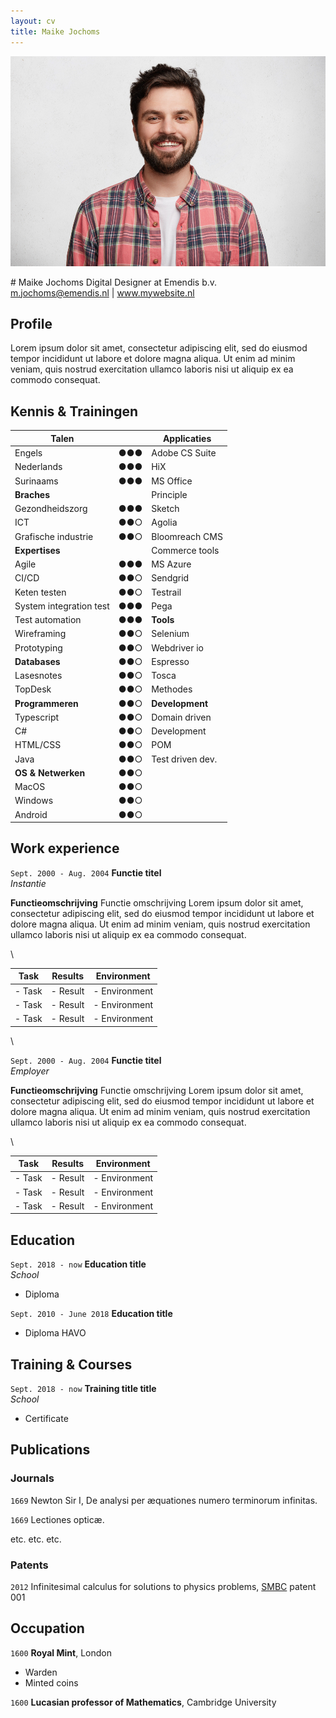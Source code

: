 ```yaml
---
layout: cv
title: Maike Jochoms
---
```


<div id="sectionMain" markdown=1>
<div id="sectionMainPhoto" markdown=1>

![Profile picture](./media/profile-picture.jpg)

</div>
<div id="sectionMainName" markdown=1>
# Maike Jochoms
Digital Designer at Emendis b.v.

  <div id="webaddress">
  <a href="mailto:m.jochoms@emendis.nl">m.jochoms@emendis.nl</a>
  | <a href="http://en.wikipedia.org/wiki/Isaac_Newton">www.mywebsite.nl</a>
  </div>

</div>
</div>


## Profile

Lorem ipsum dolor sit amet, consectetur adipiscing elit, sed do eiusmod tempor incididunt ut labore et dolore magna aliqua. Ut enim ad minim veniam, quis nostrud exercitation ullamco laboris nisi ut aliquip ex ea commodo consequat.

## Kennis & Trainingen
<!-- Copy paste the circles to define your level ●○○ ●●○ ●●● -->

| **Talen**               |     | **Applicaties**              |
|-------------------------|-----|------------------------------|
| Engels                  | ●●● | Adobe CS Suite         | ●●○ | 
| Nederlands              | ●●● | HiX                    | ●●● |
| Surinaams               | ●●● | MS Office              | ●●● |
| **Braches**             |     | Principle              | ●●● |
| Gezondheidszorg         | ●●● | Sketch                 | ●●● |
| ICT                     | ●●○ | Agolia                 | ●●● |
| Grafische industrie     | ●●○ | Bloomreach CMS         | ●●○ |
| **Expertises**          |     | Commerce tools         | ●●● |
| Agile                   | ●●● | MS Azure               | ●●● |
| CI/CD                   | ●●○ | Sendgrid               | ●●○ |
| Keten testen            | ●●○ | Testrail               | ●●○ |
| System integration test | ●●● | Pega                   | ●●○ |
| Test automation         | ●●● | **Tools**              |     |
| Wireframing             | ●●○ | Selenium               | ●●○ |
| Prototyping             | ●●○ | Webdriver io           | ●●○ |
| **Databases**           | ●●○ | Espresso               | ●●○ |
| Lasesnotes              | ●●○ | Tosca                  | ●●○ |
| TopDesk                 | ●●○ | Methodes               | ●●○ |
| **Programmeren**        | ●●○ | **Development**        | ●●○ |
| Typescript              | ●●○ | Domain driven          | ●●○ |
| C#                      | ●●○ | Development            | ●●○ |
| HTML/CSS                | ●●○ | POM                    | ●●○ |
| Java                    | ●●○ | Test driven dev.       | ●●○ |
| **OS & Netwerken**      | ●●○ |                        |     |
| MacOS                   | ●●○ |                        |     |
| Windows                 | ●●○ |                        | ●●○ |
| Android                 | ●●○ |                        |     |


## Work experience

`Sept. 2000 - Aug. 2004`
__Functie titel__\
*Instantie*

**Functieomschrijving**
Functie omschrijving Lorem ipsum dolor sit amet, consectetur adipiscing elit, sed do eiusmod tempor incididunt ut labore et dolore
magna aliqua. Ut enim ad minim veniam, quis nostrud exercitation ullamco laboris nisi ut aliquip ex ea commodo consequat.

\


|   **Task**    |   **Results**   |  **Environment**    |
|---------------|-----------------|---------------------|
|  - Task       |  - Result       |  - Environment      |
|  - Task       |  - Result       |  - Environment      |
|  - Task       |  - Result       |  - Environment      |

\

`Sept. 2000 - Aug. 2004`
__Functie titel__\
*Employer*

**Functieomschrijving**
Functie omschrijving Lorem ipsum dolor sit amet, consectetur adipiscing elit, sed do eiusmod tempor incididunt ut labore et dolore
magna aliqua. Ut enim ad minim veniam, quis nostrud exercitation ullamco laboris nisi ut aliquip ex ea commodo consequat.

\


|   **Task**    |   **Results**   |  **Environment**    |
|---------------|-----------------|---------------------|
|  - Task       |  - Result       |  - Environment      |
|  - Task       |  - Result       |  - Environment      |
|  - Task       |  - Result       |  - Environment      |



## Education 

`Sept. 2018 - now`
__Education title__\
*School*

- Diploma

`Sept. 2010 - June 2018`
__Education title__

- Diploma HAVO



## Training & Courses

`Sept. 2018 - now`
__Training title title__\
*School*

- Certificate


## Publications

<!-- A list is also available [online](http://scholar.google.co.uk/citations?user=LTOTl0YAAAAJ) -->

### Journals

`1669`
Newton Sir I, De analysi per æquationes numero terminorum infinitas. 

`1669`
Lectiones opticæ.

etc. etc. etc.

### Patents

`2012`
Infinitesimal calculus for solutions to physics problems, [SMBC](http://www.techdirt.com/articles/20121011/09312820678/if-patents-had-been-around-time-newton.shtml) patent 001


## Occupation

`1600`
__Royal Mint__, London

- Warden
- Minted coins

`1600`
__Lucasian professor of Mathematics__, Cambridge University



<!-- ### Footer

Last updated: May 2013 -->


